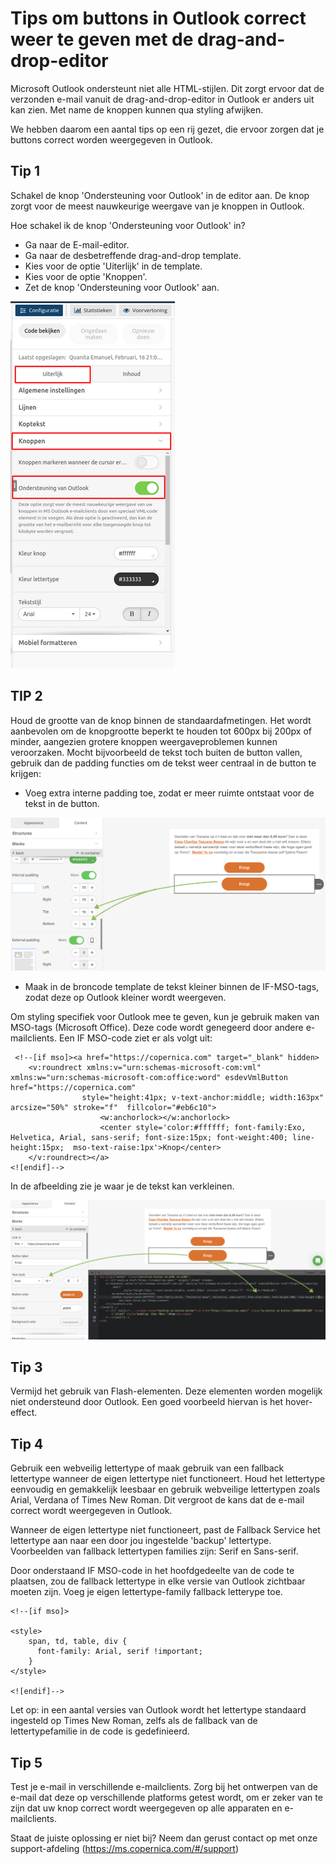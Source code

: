 # Tips om buttons in Outlook correct weer te geven met de drag-and-drop-editor

Microsoft Outlook ondersteunt niet alle HTML-stijlen. Dit zorgt ervoor dat de verzonden e-mail vanuit de drag-and-drop-editor in Outlook er anders uit kan zien. Met name de knoppen kunnen qua styling afwijken.  

We hebben daarom een aantal tips op een rij gezet, die ervoor zorgen dat je buttons correct worden weergegeven in Outlook.

## Tip 1
Schakel de knop 'Ondersteuning voor Outlook' in de editor aan. De knop zorgt voor de meest nauwkeurige weergave van je knoppen in Outlook.

Hoe schakel ik de knop 'Ondersteuning voor Outlook' in?
- Ga naar de E-mail-editor.
- Ga naar de desbetreffende drag-and-drop template.
- Kies voor de optie 'Uiterlijk' in de template.
- Kies voor de optie 'Knoppen'.
- Zet de knop 'Ondersteuning voor Outlook' aan.

![Afbeelding](https://github.com/Quancode/Documentation/blob/master/Publisher/images/gitbuttonnieuw2.png)


## TIP 2
Houd de grootte van de knop binnen de standaardafmetingen. Het wordt aanbevolen om de knopgrootte beperkt te houden tot 600px bij 200px of minder, aangezien grotere knoppen weergaveproblemen kunnen veroorzaken. Mocht bijvoorbeeld de tekst toch buiten de button vallen, gebruik dan de padding functies om de tekst weer centraal in de button te krijgen:

- Voeg extra interne padding toe, zodat er meer ruimte ontstaat voor de tekst in de button.

![Afbeelding](https://github.com/Quancode/Documentation/blob/master/Publisher/images/Screenshot%202023-03-29%20at%2016.57.28.png)

- Maak in de broncode template de tekst kleiner binnen de IF-MSO-tags, zodat deze op Outlook kleiner wordt weergeven.

Om styling specifiek voor Outlook mee te geven, kun je gebruik maken van MSO-tags (Microsoft Office). Deze code wordt genegeerd door andere e-mailclients. Een IF MSO-code ziet er als volgt uit:

```
 <!--[if mso]><a href="https://copernica.com" target="_blank" hidden>
	<v:roundrect xmlns:v="urn:schemas-microsoft-com:vml" xmlns:w="urn:schemas-microsoft-com:office:word" esdevVmlButton href="https://copernica.com" 
                style="height:41px; v-text-anchor:middle; width:163px" arcsize="50%" stroke="f"  fillcolor="#eb6c10">
		            <w:anchorlock></w:anchorlock>
		            <center style='color:#ffffff; font-family:Exo, Helvetica, Arial, sans-serif; font-size:15px; font-weight:400; line-height:15px;  mso-text-raise:1px'>Knop</center>
	</v:roundrect></a>
<![endif]-->
```

In de afbeelding zie je waar je de tekst kan verkleinen.

![Afbeelding](https://github.com/Quancode/Documentation/blob/master/Publisher/images/Screenshot%202023-03-29%20at%2017.00.40.png)


## Tip 3
Vermijd het gebruik van Flash-elementen. Deze elementen worden mogelijk niet ondersteund door Outlook. Een goed voorbeeld hiervan is het hover-effect. 

## Tip 4 
Gebruik een webveilig lettertype of maak gebruik van een fallback lettertype wanneer de eigen lettertype niet functioneert.
Houd het lettertype eenvoudig en gemakkelijk leesbaar en gebruik webveilige lettertypen zoals Arial, Verdana of Times New Roman. Dit vergroot de kans dat de e-mail correct wordt weergegeven in Outlook.

Wanneer de eigen lettertype niet functioneert, past de Fallback Service het lettertype aan naar een door jou ingestelde 'backup' lettertype. Voorbeelden van fallback lettertypen families zijn: Serif en Sans-serif.

Door onderstaand IF MSO-code in het hoofdgedeelte van de code te plaatsen, zou de fallback lettertype in elke versie van Outlook zichtbaar moeten zijn. Voeg je eigen lettertype-family fallback letterype toe.

```
<!--[if mso]>
 
<style>
    span, td, table, div {
      font-family: Arial, serif !important;
    }
</style>
 
<![endif]-->
```

Let op: in een aantal versies van Outlook wordt het lettertype standaard ingesteld op Times New Roman, zelfs als de fallback van de lettertypefamilie in de code is gedefinieerd.


## Tip 5
Test je e-mail in verschillende e-mailclients. Zorg bij het ontwerpen van de e-mail dat deze op verschillende platforms getest wordt, om er zeker van te zijn dat uw knop correct wordt weergegeven op alle apparaten en e-mailclients.

Staat de juiste oplossing er niet bij? Neem dan gerust contact op met onze support-afdeling (https://ms.copernica.com/#/support)

